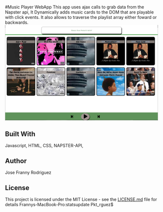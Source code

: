 #Music Player WebApp
This app uses ajax calls to grab data from the Napster api, It Dynamically adds music cards to the DOM that are playable with click events. It also allows to traverse the playlist array either foward or backwards. 
![Preview](feats/sample.png)

## Built With
Javascript, HTML, CSS, NAPSTER-API,

## Author
Jose Franny Rodriguez


## License
This project is licensed under the MIT License - see the [LICENSE.md](LICENSE.md) file for details
Frannys-MacBook-Pro:statsupdate Pkt_rguez$ 

